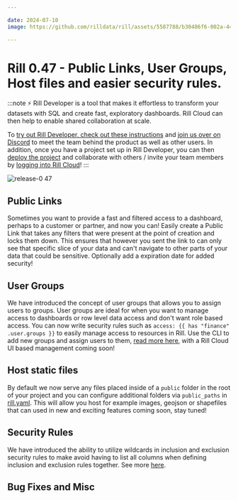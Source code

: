```yaml
---

date: 2024-07-10
image: https://github.com/rilldata/rill/assets/5587788/b30486f6-002a-445d-8a1b-955b6ec0066d

---
```


# Rill 0.47 - Public Links, User Groups, Host files and easier security rules.

:::note
⚡ Rill Developer is a tool that makes it effortless to transform your datasets with SQL and create fast, exploratory dashboards. Rill Cloud can then help to enable shared collaboration at scale.

To [try out Rill Developer, check out these instructions](/home/install) and [join us over on Discord](https://bit.ly/3bbcSl9) to meet the team behind the product as well as other users. In addition, once you have a project set up in Rill Developer, you can then [deploy the project](/deploy/existing-project) and collaborate with others / invite your team members by [logging into Rill Cloud](https://ui.rilldata.com)!
:::

![release-0 47](<https://storage.googleapis.com/prod-cdn.rilldata.com/docs/release-notes/release-046.gif>)

## Public Links
Sometimes you want to provide a fast and filtered access to a dashboard, perhaps to a customer or partner, and now you can! Easily create a Public Link that takes any filters that were present at the point of creation and locks them down. This ensures that however you sent the link to can only see that specific slice of your data and can't navigate to other parts of your data that could be sensitive. Optionally add a expiration date for added security!


## User Groups
We have introduced the concept of user groups that allows you to assign users to groups.
User groups are ideal for when you want to manage access to dashboards or row level data access and don't want role based access. You can now write security rules such as `access: {{ has "finance" .user.groups }}` to easily manage access to resources in Rill. Use the CLI to add new groups and assign users to them, [read more here](/reference/cli/usergroup/usergroup), with a Rill Cloud UI based management coming soon!

## Host static files
By default we now serve any files placed inside of a `public` folder in the root of your project and you can configure additional folders via `public_paths` in [rill.yaml](/reference/project-files/rill-yaml). This will allow you host for example images, geojson or shapefiles that can used in new and exciting features coming soon, stay tuned!

## Security Rules
We have introduced the ability to utilize wildcards in inclusion and exclusion security rules to make avoid having to list all columns when defining inclusion and exclusion rules together. See more [here](/manage/security#use-wildcards-to-select-all-dimensions-and-measures).


## Bug Fixes and Misc

